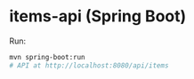# items-api (Spring Boot)
Run:
```bash
mvn spring-boot:run
# API at http://localhost:8080/api/items
```
